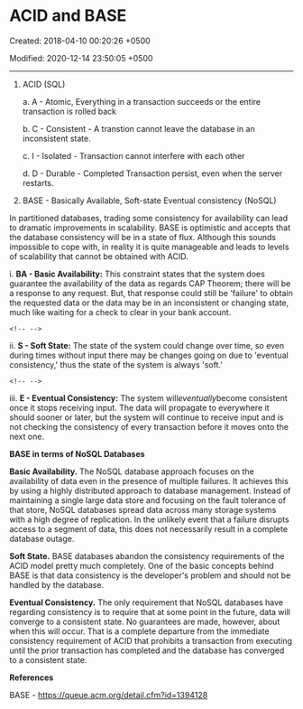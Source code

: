 # ACID and BASE

Created: 2018-04-10 00:20:26 +0500

Modified: 2020-12-14 23:50:05 +0500

---

1.  ACID (SQL)

    a.  A - Atomic, Everything in a transaction succeeds or the entire transaction is rolled back

    b.  C - Consistent - A transtion cannot leave the database in an inconsistent state.

    c.  I - Isolated - Transaction cannot interfere with each other

    d.  D - Durable - Completed Transaction persist, even when the server restarts.

2.  BASE - Basically Available, Soft-state Eventual consistency (NoSQL)

In partitioned databases, trading some consistency for availability can lead to dramatic improvements in scalability. BASE is optimistic and accepts that the database consistency will be in a state of flux. Although this sounds impossible to cope with, in reality it is quite manageable and leads to levels of scalability that cannot be obtained with ACID.

i.  **BA - Basic Availability:** This constraint states that the system does guarantee the availability of the data as regards CAP Theorem; there will be a response to any request. But, that response could still be 'failure' to obtain the requested data or the data may be in an inconsistent or changing state, much like waiting for a check to clear in your bank account.

```{=html}
<!-- -->
```
ii. **S - Soft State:** The state of the system could change over time, so even during times without input there may be changes going on due to 'eventual consistency,' thus the state of the system is always 'soft.'

```{=html}
<!-- -->
```
iii. **E - Eventual Consistency:** The system will*eventually*become consistent once it stops receiving input. The data will propagate to everywhere it should sooner or later, but the system will continue to receive input and is not checking the consistency of every transaction before it moves onto the next one.



**BASE in terms of NoSQL Databases**

**Basic Availability.** The NoSQL database approach focuses on the availability of data even in the presence of multiple failures. It achieves this by using a highly distributed approach to database management. Instead of maintaining a single large data store and focusing on the fault tolerance of that store, NoSQL databases spread data across many storage systems with a high degree of replication. In the unlikely event that a failure disrupts access to a segment of data, this does not necessarily result in a complete database outage.



**Soft State.** BASE databases abandon the consistency requirements of the ACID model pretty much completely. One of the basic concepts behind BASE is that data consistency is the developer's problem and should not be handled by the database.



**Eventual Consistency.** The only requirement that NoSQL databases have regarding consistency is to require that at some point in the future, data will converge to a consistent state. No guarantees are made, however, about when this will occur. That is a complete departure from the immediate consistency requirement of ACID that prohibits a transaction from executing until the prior transaction has completed and the database has converged to a consistent state.



**References**

BASE - <https://queue.acm.org/detail.cfm?id=1394128>
